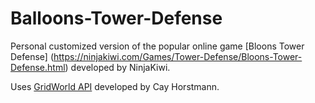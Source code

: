 # Balloons-Tower-Defense

Personal customized version of the popular online game [Bloons Tower Defense]
(https://ninjakiwi.com/Games/Tower-Defense/Bloons-Tower-Defense.html) developed by NinjaKiwi.

Uses [GridWorld API](https://apcentral.collegeboard.org/courses/ap-computer-science-a/classroom-resources/gridworld-case-study)
developed by Cay Horstmann.
